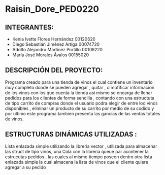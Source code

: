 # Raisin_Dore_PED0220

## INTEGRANTES:
- Kenia Ivette Flores Hernández         00120620
- Diego Sebastián Jiménez Artiga        00074720
- Adolfo Alejandro Martínez Portillo    00109220
- María José Morales Ávalos             00155020

## DESCRIPCIÓN DEL PROYECTO: 
Programa creado para una tienda de vinos el cual contiene un  inventario muy completo donde se pueden agregar , quitar , o mofificar informacion de los vinos con los que cuenta la tienda  asi mismo se encarga de llenar pedidos para los clientes de forma sencilla , contando con una estructuta de tipo carrito de compras
donde el usuario podra elegir de entre lod vinos disponibles , eliminar un producto de su carrito por medio de su codido  y por ultimo este programa tambien presenta las gancias
de las ventas totales de vinos.

## ESTRUCTURAS DINÁMICAS UTILIZADAS :
Lista enlazada simple utilizando la libreria vector , utilizada  para almacenar las struct de  tipo vinos, una Cola con la libreria queue par acontener la estrucutas pedidos , las cuales al mismo tiempo poseen dentro otra lista  enlazada simple la cual almacena la lista de vinos que el cliente quiere agregar a su pedido
